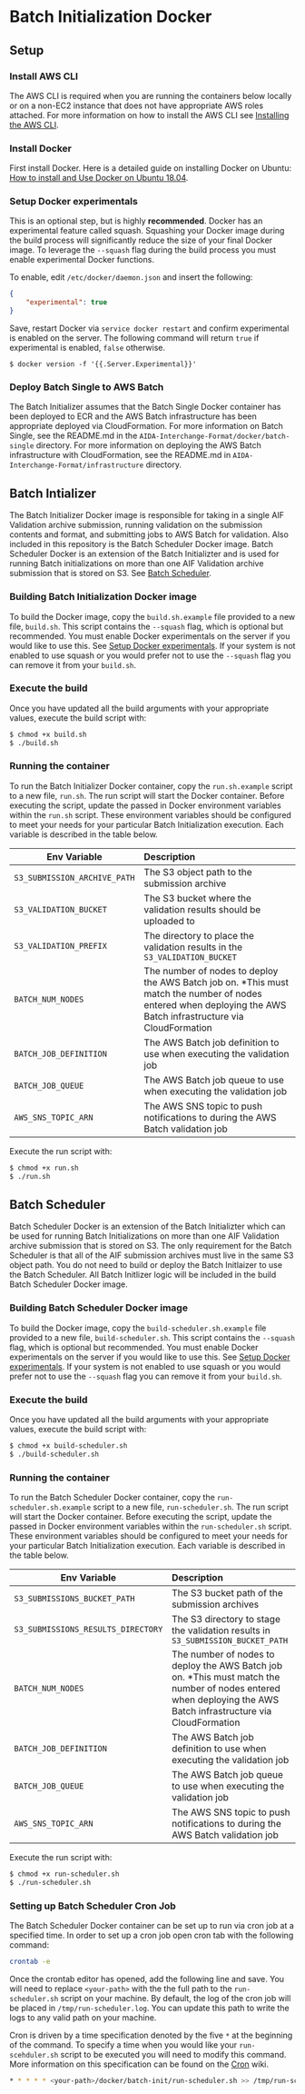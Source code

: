# Batch Initialization Docker

## Setup

### Install AWS CLI

The AWS CLI is required when you are running the containers below locally or on a non-EC2 instance that does not have appropriate AWS roles attached. For more information on how to install the AWS CLI see [Installing the AWS CLI](https://docs.aws.amazon.com/cli/latest/userguide/cli-chap-install.html).

### Install Docker

First install Docker. Here is a detailed guide on installing Docker on Ubuntu: [How to install and Use Docker on Ubuntu 18.04](https://www.digitalocean.com/community/tutorials/how-to-install-and-use-docker-on-ubuntu-18-04).

### Setup Docker experimentals

This is an optional step, but is highly **recommended**. Docker has an experimental feature called squash. Squashing
your Docker image during the build process will significantly reduce the size of your final Docker image. To leverage
the `--squash` flag during the build process you must enable experimental Docker functions. 

To enable, edit `/etc/docker/daemon.json` and insert the following:

```json
{
	"experimental": true
}
```

Save, restart Docker via `service docker restart` and confirm experimental is enabled on the server. The following command will return `true` if experimental is enabled, `false` otherwise. 
```
$ docker version -f '{{.Server.Experimental}}'
```

### Deploy Batch Single to AWS Batch

The Batch Initializer assumes that the Batch Single Docker container has been deployed to ECR and the AWS Batch infrastructure has been appropriate deployed via CloudFormation. For more information on Batch Single, see the README.md in the `AIDA-Interchange-Format/docker/batch-single` directory. For more information on deploying the AWS Batch infrastructure with CloudFormation, see the README.md in `AIDA-Interchange-Format/infrastructure` directory. 

## Batch Intializer

The Batch Initializer Docker image is responsible for taking in a single AIF Validation archive submission, running validation on the submission contents and format, and submitting jobs to AWS Batch for validation. Also included in this repository is the Batch Scheduler Docker image. Batch Scheduler Docker is an extension of the Batch Initializter and is used for running Batch initializations on more than one AIF Validation archive submission that is stored on S3. See [Batch Scheduler](#Batch-Scheduler). 

### Building Batch Initialization Docker image

To build the Docker image, copy the `build.sh.example` file provided to a new file, `build.sh`. 
This script contains the `--squash` flag, which is optional but recommended. You must enable Docker experimentals on the server if you would like to use this. See [Setup Docker experimentals](#Setup-Docker-experimentals). If your system is not enabled to use squash or you would prefer not to use the `--squash` flag you can remove it from your `build.sh`.

### Execute the build

Once you have updated all the build arguments with your appropriate values, execute the build script with:
```bash
$ chmod +x build.sh
$ ./build.sh
```

### Running the container

To run the Batch Initializer Docker container, copy the `run.sh.example` script to a new file, `run.sh`. The run script will start the Docker container. Before executing the script, update the passed in Docker environment variables within the `run.sh` script. These environment variables should be configured to meet your needs for your particular Batch Initialization execution. Each variable is described in the table below.

| Env Variable               | Description | 
| ---------------------------|:--------------| 
| `S3_SUBMISSION_ARCHIVE_PATH` | The S3 object path to the submission archive |       
| `S3_VALIDATION_BUCKET`       | The S3 bucket where the validation results should be uploaded to | 
| `S3_VALIDATION_PREFIX`       | The directory to place the validation results in the `S3_VALIDATION_BUCKET` |    
| `BATCH_NUM_NODES`        	 | The number of nodes to deploy the AWS Batch job on. *This must match the number of nodes entered when deploying the AWS Batch infrastructure via CloudFormation |  
| `BATCH_JOB_DEFINITION`       | The AWS Batch job definition to use when executing the validation job |  
| `BATCH_JOB_QUEUE`     		 | The AWS Batch job queue to use when executing the validation job |  
| `AWS_SNS_TOPIC_ARN`     	 | The AWS SNS topic to push notifications to during the AWS Batch validation job |  

Execute the run script with:

```bash
$ chmod +x run.sh
$ ./run.sh
```

## Batch Scheduler

Batch Scheduler Docker is an extension of the Batch Initializter which can be used for running Batch Initializations on more than one AIF Validation archive submission that is stored on S3. The only requirement for the Batch Scheduler is that all of the AIF submission archives must live in the same S3 object path. You do not need to build or deploy the Batch Initlaizer to use the Batch Scheduler. All Batch Initlizer logic will be included in the build Batch Scheduler Docker image. 

### Building Batch Scheduler Docker image

To build the Docker image, copy the `build-scheduler.sh.example` file provided to a new file, `build-scheduler.sh`. 
This script contains the `--squash` flag, which is optional but recommended. You must enable Docker experimentals on the server if you would like to use this. See [Setup Docker experimentals](#Setup-Docker-experimentals). If your system is not enabled to use squash or you would prefer not to use the `--squash` flag you can remove it from your `build.sh`.

### Execute the build

Once you have updated all the build arguments with your appropriate values, execute the build script with:
```bash
$ chmod +x build-scheduler.sh
$ ./build-scheduler.sh
```

### Running the container

To run the Batch Scheduler Docker container, copy the `run-scheduler.sh.example` script to a new file, `run-scheduler.sh`. The run script will start the Docker container. Before executing the script, update the passed in Docker environment variables within the `run-scheduler.sh` script. These environment variables should be configured to meet your needs for your particular Batch Initialization execution. Each variable is described in the table below.

| Env Variable               | Description | 
| ---------------------------|:--------------| 
| `S3_SUBMISSIONS_BUCKET_PATH`        | The S3 bucket path of the submission archives |       
| `S3_SUBMISSIONS_RESULTS_DIRECTORY`  | The S3 directory to stage the validation results in `S3_SUBMISSION_BUCKET_PATH`  |   
| `BATCH_NUM_NODES`        	 | The number of nodes to deploy the AWS Batch job on. *This must match the number of nodes entered when deploying the AWS Batch infrastructure via CloudFormation |  
| `BATCH_JOB_DEFINITION`       | The AWS Batch job definition to use when executing the validation job |  
| `BATCH_JOB_QUEUE`     		 | The AWS Batch job queue to use when executing the validation job |  
| `AWS_SNS_TOPIC_ARN`     	 | The AWS SNS topic to push notifications to during the AWS Batch validation job |  

Execute the run script with:
```bash
$ chmod +x run-scheduler.sh
$ ./run-scheduler.sh
```

### Setting up Batch Scheduler Cron Job

The Batch Scheduler Docker container can be set up to run via cron job at a specified time. In order to set up a cron job open cron tab with the following command:

```bash
crontab -e
```

Once the crontab editor has opened, add the following line and save. You will need to replace `<your-path>` with the the full path to the `run-scheduler.sh` script on your machine. By default, the log of the cron job will be placed in `/tmp/run-scheduler.log`. You can update this path to write the logs to any valid path on your machine. 

Cron is driven by a time specification denoted by the five `*` at the beginning of the command. To specify a time when you would like your `run-scehduler.sh` script to be executed you will need to modify this command. More information on this specification can be found on the [Cron](https://en.wikipedia.org/wiki/Cron) wiki.

```bash
* * * * * <your-path>/docker/batch-init/run-scheduler.sh >> /tmp/run-scehduler.log 2>&1
```
